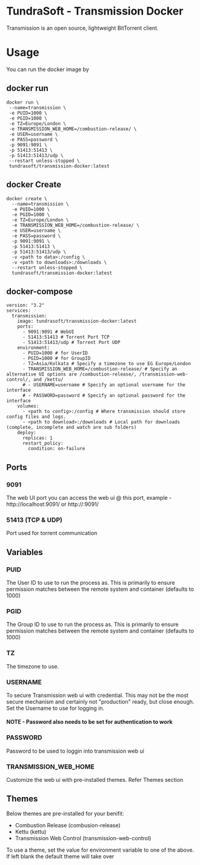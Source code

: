 # TundraSoft - Transmission Docker

Transmission is an open source, lightweight BitTorrent client.

# Usage

You can run the docker image by

## docker run

```
docker run \
 --name=transmission \
 -e PUID=1000 \
 -e PGID=1000 \
 -e TZ=Europe/London \
 -e TRANSMISSION_WEB_HOME=/combustion-release/ \
 -e USER=username \
 -e PASS=password \
 -p 9091:9091 \
 -p 51413:51413 \
 -p 51413:51413/udp \
 --restart unless-stopped \
 tundrasoft/transmission-docker:latest
```

## docker Create

```
docker create \
  --name=transmission \
  -e PUID=1000 \
  -e PGID=1000 \
  -e TZ=Europe/London \
  -e TRANSMISSION_WEB_HOME=/combustion-release/ \
  -e USER=username \
  -e PASS=password \
  -p 9091:9091 \
  -p 51413:51413 \
  -p 51413:51413/udp \
  -v <path to data>:/config \
  -v <path to downloads>:/downloads \
  --restart unless-stopped \
  tundrasoft/transmission-docker:latest
```

## docker-compose

```
version: "3.2"
services:
  transmission:
    image: tundrasoft/transmission-docker:latest
    ports:
      - 9091:9091 # WebUI
      - 51413:51413 # Torrent Port TCP
      - 51413:51413/udp # Torrent Port UDP
    environment:
      - PUID=1000 # for UserID
      - PGID=1000 # for GroupID
      - TZ=Asia/Kolkata # Specify a timezone to use EG Europe/London
      - TRANSMISSION_WEB_HOME=/combustion-release/ # Specify an alternative UI options are /combustion-release/, /transmission-web-control/, and /kettu/
      # - USERNAME=username # Specify an optional username for the interface
      # - PASSWORD=password # Specify an optional password for the interface
    volumes:
      - <path to config>:/config # Where transmission should store config files and logs.
      - <path to download>:/downloads # Local path for downloads (complete, incomplete and watch are sub folders)
    deploy:
      replicas: 1
      restart_policy:
        condition: on-failure
```

## Ports

### 9091

The web UI port you can access the web ui @ this port, example - http://localhost:9091/ or http://<IP ADDRESS>:9091/

### 51413 (TCP & UDP)

Port used for torrent communication

## Variables

### PUID

The User ID to use to run the process as. This is primarily to ensure permission matches between the remote system and container (defaults to 1000)

### PGID

The Group ID to use to run the process as. This is primarily to ensure permission matches between the remote system and container (defaults to 1000)

### TZ

The timezone to use.

### USERNAME

To secure Transmission web ui with credential. This may not be the most secure mechanism and certainly not "production" ready, but close enough.
Set the Username to use for logging in.

#### NOTE - Password also needs to be set for authentication to work

### PASSWORD

Password to be used to loggin into transmission web ui

### TRANSMISSION_WEB_HOME

Customize the web ui with pre-installed themes. Refer Themes section

## Themes

Below themes are pre-installed for your benifit:

- Combustion Release (combusion-release)
- Kettu (kettu)
- Transmission Web Control (transmission-web-control)

To use a theme, set the value for environment variable to one of the above. If left blank the default theme will take over
